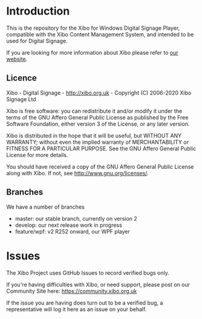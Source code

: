 # Introduction
This is the repository for the Xibo for Windows Digital Signage Player, compatible with the Xibo Content Management System, and intended to be used for Digital Signage.

If you are looking for more information about Xibo please refer to [our website](https://xibo.org.uk).



## Licence

Xibo - Digital Signage - http://xibo.org.uk - Copyright (C) 2006-2020 Xibo Signage Ltd

Xibo is free software: you can redistribute it and/or modify
it under the terms of the GNU Affero General Public License as published by
the Free Software Foundation, either version 3 of the License, or
any later version. 

Xibo is distributed in the hope that it will be useful,
but WITHOUT ANY WARRANTY; without even the implied warranty of
MERCHANTABILITY or FITNESS FOR A PARTICULAR PURPOSE.  See the
GNU Affero General Public License for more details.

You should have received a copy of the GNU Affero General Public License
along with Xibo.  If not, see <http://www.gnu.org/licenses/>. 



## Branches

We have a number of branches

- master: our stable branch, currently on version 2
- develop: our next release work in progress
- feature/wpf: v2 R252 onward, our WPF player

# Issues

The Xibo Project uses GitHub Issues to record verified bugs only.

If you're having difficulties with Xibo, or need support,
please post on our Community Site here: https://community.xibo.org.uk 

If the issue you are having does turn out to be a verified bug, a 
representative will log it here as an issue on your behalf.